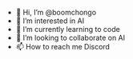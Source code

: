 - 👋 Hi, I’m @boomchongo
- 👀 I’m interested in AI
- 🌱 I’m currently learning to code
- 💞️ I’m looking to collaborate on AI
- 📫 How to reach me Discord

<!---
boomchongo/boomchongo is a ✨ special ✨ repository because its `README.md` (this file) appears on your GitHub profile.
You can click the Preview link to take a look at your changes.
--->
